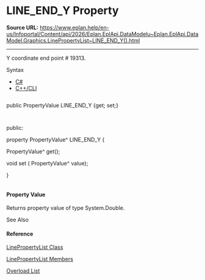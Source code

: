 # LINE_END_Y Property

**Source URL:** https://www.eplan.help/en-us/Infoportal/Content/api/2026/Eplan.EplApi.DataModelu~Eplan.EplApi.DataModel.Graphics.LinePropertyList~LINE_END_Y().html

---

Y coordinate end point # 19313.

Syntax

- [C#](#i-syntax-CS)
- [C++/CLI](#i-syntax-CPP2005)

```
```
public PropertyValue LINE_END_Y {get; set;}
```
```

```
```
public:
property PropertyValue^ LINE_END_Y {
   PropertyValue^ get();
   void set (    PropertyValue^ value);
}
```
```

#### Property Value

Returns property value of type System.Double.



See Also

#### Reference

[LinePropertyList Class](Eplan.EplApi.DataModelu~Eplan.EplApi.DataModel.Graphics.LinePropertyList.html)
  
[LinePropertyList Members](Eplan.EplApi.DataModelu~Eplan.EplApi.DataModel.Graphics.LinePropertyList_members.html)
  
[Overload List](Eplan.EplApi.DataModelu~Eplan.EplApi.DataModel.Graphics.LinePropertyList~LINE_END_Y.html)